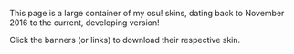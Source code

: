 This page is a large container of my osu! skins, dating back to November 2016 to the current, developing version!

Click the banners (or links) to download their respective skin.

